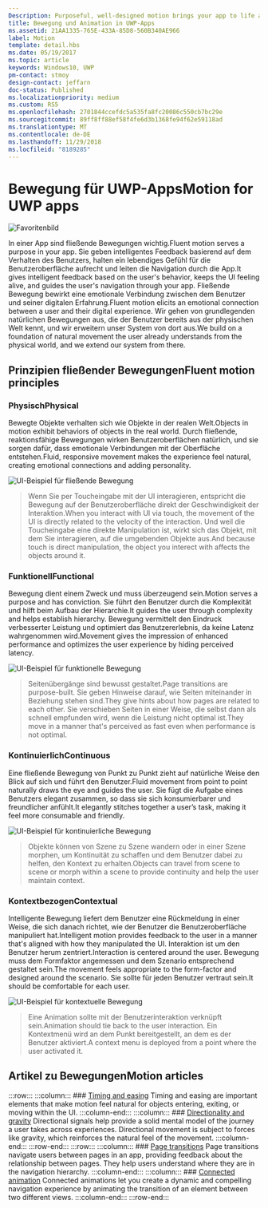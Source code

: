 ```yaml
---
Description: Purposeful, well-designed motion brings your app to life and makes the experience feel crafted and polished. Help users understand context changes, and tie experiences together with visual transitions.
title: Bewegung und Animation in UWP-Apps
ms.assetid: 21AA1335-765E-433A-85D8-560B340AE966
label: Motion
template: detail.hbs
ms.date: 05/19/2017
ms.topic: article
keywords: Windows10, UWP
pm-contact: stmoy
design-contact: jeffarn
doc-status: Published
ms.localizationpriority: medium
ms.custom: RS5
ms.openlocfilehash: 2701844ccefdc5a535fa8fc20086c550cb7bc29e
ms.sourcegitcommit: 89ff8ff88ef58f4fe6d3b1368fe94f62e59118ad
ms.translationtype: MT
ms.contentlocale: de-DE
ms.lasthandoff: 11/29/2018
ms.locfileid: "8189285"
---
```

# <a name="motion-for-uwp-apps"></a><span data-ttu-id="0cfd5-103">Bewegung für UWP-Apps</span><span class="sxs-lookup"><span data-stu-id="0cfd5-103">Motion for UWP apps</span></span>

![Favoritenbild](images/header-motion2.svg)

<span data-ttu-id="0cfd5-105">In einer App sind fließende Bewegungen wichtig.</span><span class="sxs-lookup"><span data-stu-id="0cfd5-105">Fluent motion serves a purpose in your app.</span></span> <span data-ttu-id="0cfd5-106">Sie geben intelligentes Feedback basierend auf dem Verhalten des Benutzers, halten ein lebendiges Gefühl für die Benutzeroberfläche aufrecht und leiten die Navigation durch die App.</span><span class="sxs-lookup"><span data-stu-id="0cfd5-106">It gives intelligent feedback based on the user's behavior, keeps the UI feeling alive, and guides the user's navigation through your app.</span></span> <span data-ttu-id="0cfd5-107">Fließende Bewegung bewirkt eine emotionale Verbindung zwischen dem Benutzer und seiner digitalen Erfahrung.</span><span class="sxs-lookup"><span data-stu-id="0cfd5-107">Fluent motion elicits an emotional connection between a user and their digital experience.</span></span> <span data-ttu-id="0cfd5-108">Wir gehen von grundlegenden natürlichen Bewegungen aus, die der Benutzer bereits aus der physischen Welt kennt, und wir erweitern unser System von dort aus.</span><span class="sxs-lookup"><span data-stu-id="0cfd5-108">We build on a foundation of natural movement the user already understands from the physical world, and we extend our system from there.</span></span>

## <a name="fluent-motion-principles"></a><span data-ttu-id="0cfd5-109">Prinzipien fließender Bewegungen</span><span class="sxs-lookup"><span data-stu-id="0cfd5-109">Fluent motion principles</span></span>

### <a name="physical"></a><span data-ttu-id="0cfd5-110">Physisch</span><span class="sxs-lookup"><span data-stu-id="0cfd5-110">Physical</span></span>

<span data-ttu-id="0cfd5-111">Bewegte Objekte verhalten sich wie Objekte in der realen Welt.</span><span class="sxs-lookup"><span data-stu-id="0cfd5-111">Objects in motion exhibit behaviors of objects in the real world.</span></span> <span data-ttu-id="0cfd5-112">Durch fließende, reaktionsfähige Bewegungen wirken Benutzeroberflächen natürlich, und sie sorgen dafür, dass emotionale Verbindungen mit der Oberfläche entstehen.</span><span class="sxs-lookup"><span data-stu-id="0cfd5-112">Fluid, responsive movement makes the experience feel natural, creating emotional connections and adding personality.</span></span>

![UI-Beispiel für fließende Bewegung](images/Physical.gif)
> <span data-ttu-id="0cfd5-114">Wenn Sie per Toucheingabe mit der UI interagieren, entspricht die Bewegung auf der Benutzeroberfläche direkt der Geschwindigkeit der Interaktion.</span><span class="sxs-lookup"><span data-stu-id="0cfd5-114">When you interact with UI via touch, the movement of the UI is directly related to the velocity of the interaction.</span></span> <span data-ttu-id="0cfd5-115">Und weil die Toucheingabe eine direkte Manipulation ist, wirkt sich das Objekt, mit dem Sie interagieren, auf die umgebenden Objekte aus.</span><span class="sxs-lookup"><span data-stu-id="0cfd5-115">And because touch is direct manipulation, the object you interect with affects the objects around it.</span></span>

### <a name="functional"></a><span data-ttu-id="0cfd5-116">Funktionell</span><span class="sxs-lookup"><span data-stu-id="0cfd5-116">Functional</span></span>

<span data-ttu-id="0cfd5-117">Bewegung dient einem Zweck und muss überzeugend sein.</span><span class="sxs-lookup"><span data-stu-id="0cfd5-117">Motion serves a purpose and has conviction.</span></span> <span data-ttu-id="0cfd5-118">Sie führt den Benutzer durch die Komplexität und hilft beim Aufbau der Hierarchie.</span><span class="sxs-lookup"><span data-stu-id="0cfd5-118">It guides the user through complexity and helps establish hierarchy.</span></span> <span data-ttu-id="0cfd5-119">Bewegung vermittelt den Eindruck verbesserter Leistung und optimiert das Benutzererlebnis, da keine Latenz wahrgenommen wird.</span><span class="sxs-lookup"><span data-stu-id="0cfd5-119">Movement gives the impression of enhanced performance and optimizes the user experience by hiding perceived latency.</span></span>

![UI-Beispiel für funktionelle Bewegung](images/functional.gif)
> <span data-ttu-id="0cfd5-121">Seitenübergänge sind bewusst gestaltet.</span><span class="sxs-lookup"><span data-stu-id="0cfd5-121">Page transitions are purpose-built.</span></span> <span data-ttu-id="0cfd5-122">Sie geben Hinweise darauf, wie Seiten miteinander in Beziehung stehen sind.</span><span class="sxs-lookup"><span data-stu-id="0cfd5-122">They give hints about how pages are related to each other.</span></span> <span data-ttu-id="0cfd5-123">Sie verschieben Seiten in einer Weise, die selbst dann als schnell empfunden wird, wenn die Leistung nicht optimal ist.</span><span class="sxs-lookup"><span data-stu-id="0cfd5-123">They move in a manner that's perceived as fast even when performance is not optimal.</span></span>

### <a name="continuous"></a><span data-ttu-id="0cfd5-124">Kontinuierlich</span><span class="sxs-lookup"><span data-stu-id="0cfd5-124">Continuous</span></span>

<span data-ttu-id="0cfd5-125">Eine fließende Bewegung von Punkt zu Punkt zieht auf natürliche Weise den Blick auf sich und führt den Benutzer.</span><span class="sxs-lookup"><span data-stu-id="0cfd5-125">Fluid movement from point to point naturally draws the eye and guides the user.</span></span> <span data-ttu-id="0cfd5-126">Sie fügt die Aufgabe eines Benutzers elegant zusammen, so dass sie sich konsumierbarer und freundlicher anfühlt.</span><span class="sxs-lookup"><span data-stu-id="0cfd5-126">It elegantly stitches together a user’s task, making it feel more consumable and friendly.</span></span>

![UI-Beispiel für kontinuierliche Bewegung](images/continuous3.gif)
> <span data-ttu-id="0cfd5-128">Objekte können von Szene zu Szene wandern oder in einer Szene morphen, um Kontinuität zu schaffen und dem Benutzer dabei zu helfen, den Kontext zu erhalten.</span><span class="sxs-lookup"><span data-stu-id="0cfd5-128">Objects can travel from scene to scene or morph within a scene to provide continuity and help the user maintain context.</span></span>

### <a name="contextual"></a><span data-ttu-id="0cfd5-129">Kontextbezogen</span><span class="sxs-lookup"><span data-stu-id="0cfd5-129">Contextual</span></span>

<span data-ttu-id="0cfd5-130">Intelligente Bewegung liefert dem Benutzer eine Rückmeldung in einer Weise, die sich danach richtet, wie der Benutzer die Benutzeroberfläche manipuliert hat.</span><span class="sxs-lookup"><span data-stu-id="0cfd5-130">Intelligent motion provides feedback to the user in a manner that's aligned with how they manipulated the UI.</span></span> <span data-ttu-id="0cfd5-131">Interaktion ist um den Benutzer herum zentriert.</span><span class="sxs-lookup"><span data-stu-id="0cfd5-131">Interaction is centered around the user.</span></span> <span data-ttu-id="0cfd5-132">Bewegung muss dem Formfaktor angemessen und dem Szenario entsprechend gestaltet sein.</span><span class="sxs-lookup"><span data-stu-id="0cfd5-132">The movement feels appropriate to the form-factor and designed around the scenario.</span></span> <span data-ttu-id="0cfd5-133">Sie sollte für jeden Benutzer vertraut sein.</span><span class="sxs-lookup"><span data-stu-id="0cfd5-133">It should be comfortable for each user.</span></span>

![UI-Beispiel für kontextuelle Bewegung](images/Contextual.gif)
> <span data-ttu-id="0cfd5-135">Eine Animation sollte mit der Benutzerinteraktion verknüpft sein.</span><span class="sxs-lookup"><span data-stu-id="0cfd5-135">Animation should tie back to the user interaction.</span></span> <span data-ttu-id="0cfd5-136">Ein Kontextmenü wird an dem Punkt bereitgestellt, an dem es der Benutzer aktiviert.</span><span class="sxs-lookup"><span data-stu-id="0cfd5-136">A context menu is deployed from a point where the user activated it.</span></span> 

## <a name="motion-articles"></a><span data-ttu-id="0cfd5-137">Artikel zu Bewegungen</span><span class="sxs-lookup"><span data-stu-id="0cfd5-137">Motion articles</span></span>

:::row:::
    :::column:::
        ### [Timing and easing](timing-and-easing.md)
        Timing and easing are important elements that make motion feel natural for objects entering, exiting, or moving within the UI.
    :::column-end:::
    :::column:::
        ### [Directionality and gravity](directionality-and-gravity.md)
        Directional signals help provide a solid mental model of the journey a user takes across experiences. Directional movement is subject to forces like gravity, which reinforces the natural feel of the movement.
    :::column-end:::
:::row-end:::
:::row:::
    :::column:::
        ### [Page transitions](page-transitions.md)
        Page transitions navigate users between pages in an app, providing feedback about the relationship between pages. They help users understand where they are in the navigation hierarchy.
    :::column-end:::
    :::column:::
        ### [Connected animation](connected-animation.md)
        Connected animations let you create a dynamic and compelling navigation experience by animating the transition of an element between two different views.
    :::column-end:::
:::row-end:::
